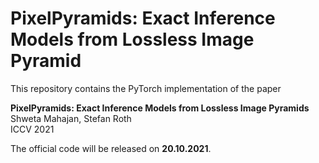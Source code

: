# PixelPyramids: Exact Inference Models from Lossless Image Pyramid

This repository contains the PyTorch implementation of the paper

**PixelPyramids: Exact Inference Models from Lossless Image Pyramids** \
Shweta Mahajan, Stefan Roth \
ICCV 2021

The official code will be released on **20.10.2021**. 
